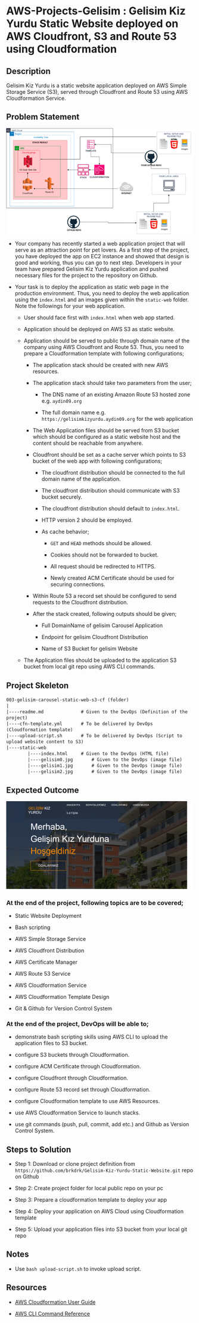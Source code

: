 # AWS-Projects-Gelisim : Gelisim Kiz Yurdu Static Website deployed on AWS Cloudfront, S3 and Route 53 using Cloudformation

## Description

Gelisim Kiz Yurdu is a static website application deployed on AWS Simple Storage Service (S3), served through Cloudfront and Route 53 using AWS Cloudformation Service.

## Problem Statement

![AWS-Projects-Gelisim](Project_Gelisim.png)

- Your company has recently started a web application project that will serve as an attraction point for pet lovers. As a first step of the project, you have deployed the app on EC2 instance and showed that design is good and working, thus you can go to next step. Developers in your team have prepared Gelisim Kiz Yurdu application and pushed necessary files for the project to the repository on Github.

- Your task is to deploy the application as static web page in the production environment. Thus, you need to deploy the web application using the `index.html` and an images given within the `static-web` folder. Note the followings for your web application.
  
  - User should face first with `index.html` when web app started.

  - Application should be deployed on AWS S3 as static website.

  - Application should be served to public through domain name of the company using AWS Cloudfront and Route 53. Thus, you need to prepare a Cloudformation template with following configurations;

    - The application stack should be created with new AWS resources.

    - The application stack should take two parameters from the user;

      - The DNS name of an existing Amazon Route 53 hosted zone e.g. `aydin09.org`

      - The full domain name e.g. `https://gelisimkizyurdu.aydin09.org` for the web application

    - The Web Application files should be served from S3 bucket which should be configured as a static website host and the content should be reachable from anywhere.

    - Cloudfront should be set as a cache server which points to S3 bucket of the web app with following configurations;

      - The cloudfront distribution should be connected to the full domain name of the application.

      - The cloudfront distribution should communicate with S3 bucket securely.

      - The cloudfront distribution should default to `index.html`.

      - HTTP version 2 should be employed.

      - As cache behavior;

        - `GET` and `HEAD` methods should be allowed.

        - Cookies should not be forwarded to bucket.

        - All request should be redirected to HTTPS.

        - Newly created ACM Certificate should be used for securing connections.

    - Within Route 53 a record set should be configured to send requests to the Cloudfront distribution.  

    - After the stack created, following outputs should be given;

      - Full DomainName of gelisim Carousel Application

      - Endpoint for gelisim Cloudfront Distribution

      - Name of S3 Bucket for gelisim Website

  - The Application files should be uploaded to the application S3 bucket from local git repo using AWS CLI commands.

## Project Skeleton

```text
003-gelisim-carousel-static-web-s3-cf (folder)
|
|----readme.md              # Given to the DevOps (Definition of the project)
|----cfn-template.yml       # To be delivered by DevOps (Cloudformation template)
|----upload-script.sh       # To be delivered by DevOps (Script to upload website content to S3)
|----static-web
        |----index.html     # Given to the DevOps (HTML file)
        |----gelisim0.jpg       # Given to the DevOps (image file)
        |----gelisim1.jpg       # Given to the DevOps (image file)
        |----gelisim2.jpg       # Given to the DevOps (image file)
```

## Expected Outcome

![AWS-Projects-Gelisim : gelisim Carousel Application Snapshot](./project-Gelisim-snapshot.png)

### At the end of the project, following topics are to be covered;

- Static Website Deployment

- Bash scripting

- AWS Simple Storage Service

- AWS Cloudfront Distribution

- AWS Certificate Manager

- AWS Route 53 Service

- AWS Cloudformation Service

- AWS Cloudformation Template Design

- Git & Github for Version Control System

### At the end of the project, DevOps will be able to;

- demonstrate bash scripting skills using AWS CLI to upload the application files to S3 bucket.

- configure S3 buckets through Cloudformation.

- configure ACM Certificate through Cloudformation.

- configure Cloudfront through Cloudformation.

- configure Route 53 record set through Cloudformation.

- configure Cloudformation template to use AWS Resources.

- use AWS Cloudformation Service to launch stacks.

- use git commands (push, pull, commit, add etc.) and Github as Version Control System.

## Steps to Solution
  
- Step 1: Download or clone project definition from `https://github.com/brkdrk/Gelisim-Kiz-Yurdu-Static-Website.git` repo on Github

- Step 2: Create project folder for local public repo on your pc

- Step 3: Prepare a cloudformation template to deploy your app

- Step 4: Deploy your application on AWS Cloud using Cloudformation template

- Step 5: Upload your application files into S3 bucket from your local git repo

## Notes

- Use `bash upload-script.sh` to invoke upload script.

## Resources

- [AWS Cloudformation User Guide](https://docs.aws.amazon.com/AWSCloudFormation/latest/UserGuide/Welcome.html)

- [AWS CLI Command Reference](https://docs.aws.amazon.com/cli/latest/index.html)

